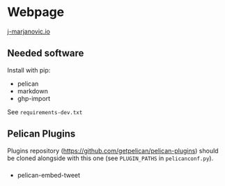 # Webpage

[j-marjanovic.io](https://www.j-marjanovic.io)

## Needed software

Install with pip:

  * pelican
  * markdown
  * ghp-import

See `requirements-dev.txt`

## Pelican Plugins

Plugins repository (https://github.com/getpelican/pelican-plugins) should be
cloned alongside with this one (see `PLUGIN_PATHS` in `pelicanconf.py`).

###

- pelican-embed-tweet
